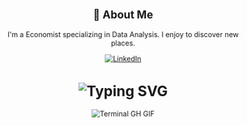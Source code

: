 <div align="center">
    <h2>🚀 About Me</h2>
    <p>I'm a Economist specializing in Data Analysis. I enjoy to discover new places.</p>
</div>


<div align="center">
    <!-- Replace href with your links -->
    <a href="https://www.linkedin.com/in/josephtaco03/">
        <img src="https://img.shields.io/badge/LinkedIn-0077B5?style=for-the-badge&logo=linkedin&logoColor=white" alt="LinkedIn"/>
    </a>
</div>


<div align="center">
    <h1><img src="https://readme-typing-svg.herokuapp.com?font=Jetbrains+mono&size=40&duration=3000&color=33FF33&center=true&vCenter=true&width=435&lines=Hey...+The+World;Is+Yours...;And...+This+Is;...+my+Github.;" alt="Typing SVG"/></h1>
    <p><img src="termina-gh.gif" alt="Terminal GH GIF" /></p>
</div>
